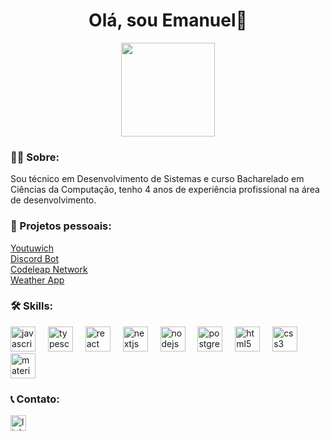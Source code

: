 
<h1 align="center">Olá, sou Emanuel👋</h1>
<div align="center">
  <img height="150" src="https://i.pinimg.com/originals/1e/fb/fa/1efbfa1a2ec2ab19ee0bc9a855c31a78.gif"  />
</div>

<h3 align="left">👩‍💻  Sobre:</h3>

<p align="left">
  Sou técnico em Desenvolvimento de Sistemas e curso Bacharelado em Ciências da Computação, tenho 4 anos de experiência profissional na área de desenvolvimento.
</p>

<h3 align="left">🔨 Projetos pessoais:</h3>
<a href="https://github.com/1zeno/youtuwich">Youtuwich</a><br>
<a href="https://github.com/1zeno/zeno-discord-bot-ts">Discord Bot</a><br>
<a href="https://github.com/1zeno/codeleap-network">Codeleap Network</a><br>
<a href="https://github.com/1zeno/weatherApp">Weather App</a><br>

<h3 align="left">🛠 Skills:</h3>

<div align="left">
  <img src="https://cdn.jsdelivr.net/gh/devicons/devicon/icons/javascript/javascript-original.svg" height="40" alt="javascript logo"  />
  <img width="12" />
  <img src="https://cdn.jsdelivr.net/gh/devicons/devicon/icons/typescript/typescript-original.svg" height="40" alt="typescript logo"  />
  <img width="12" />
  <img src="https://cdn.jsdelivr.net/gh/devicons/devicon/icons/react/react-original.svg" height="40" alt="react logo"  />
  <img width="12" />
  <img src="https://cdn.jsdelivr.net/gh/devicons/devicon/icons/nextjs/nextjs-original.svg" height="40" alt="nextjs logo"  />
  <img width="12" />
  <img src="https://cdn.jsdelivr.net/gh/devicons/devicon/icons/nodejs/nodejs-original.svg" height="40" alt="nodejs logo"  />
  <img width="12" />
  <img src="https://cdn.jsdelivr.net/gh/devicons/devicon/icons/postgresql/postgresql-original.svg" height="40" alt="postgresql logo"  />
  <img width="12" />
  <img src="https://cdn.jsdelivr.net/gh/devicons/devicon/icons/html5/html5-original.svg" height="40" alt="html5 logo"  />
  <img width="12" />
  <img src="https://cdn.jsdelivr.net/gh/devicons/devicon/icons/css3/css3-original.svg" height="40" alt="css3 logo"  />
  <img width="12" />
  <img src="https://cdn.jsdelivr.net/gh/devicons/devicon/icons/materialui/materialui-original.svg" height="40" alt="materialui logo"  />
</div>


<h3 align="left">📞 Contato:</h3>

<div align="left">
  <a href="https://www.linkedin.com/in/esn-dev/" target="_blank">
    <img src="https://img.shields.io/static/v1?message=LinkedIn&logo=linkedin&label=&color=0077B5&logoColor=white&labelColor=&style=for-the-badge" height="25" alt="linkedin logo"  />
  </a>
</div>
